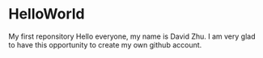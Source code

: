 # HelloWorld
My first reponsitory
Hello everyone, my name is David Zhu. I am very glad to have this opportunity to create my own github account.
